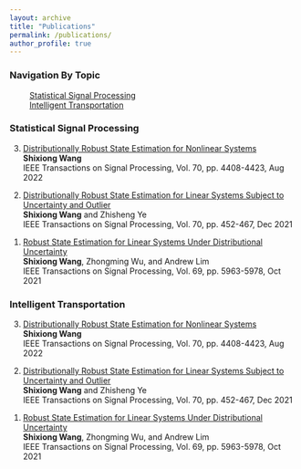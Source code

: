 ```yaml
---
layout: archive
title: "Publications"
permalink: /publications/
author_profile: true
---
```

  
<h3>Navigation By Topic</h3>
  <p>
    &emsp;&emsp;&ensp;<a href="#ssp">Statistical Signal Processing</a><br>
    &emsp;&emsp;&ensp;<a href="#it">Intelligent Transportation</a>
  </p>

<h3 id="ssp">Statistical Signal Processing</h3>
  <ol reversed>		<!-- u: unordered, l: list-->
    <li>
      <p>
        <a href="https://ieeexplore.ieee.org/abstract/document/9872130">Distributionally Robust State Estimation for Nonlinear Systems</a>
        <br>
        <b>Shixiong Wang</b>
        <br>
        IEEE Transactions on Signal Processing, Vol. 70, pp. 4408-4423, Aug 2022
      </p>
    </li> 
    <li>
      <p>
        <a href="https://ieeexplore.ieee.org/abstract/document/9656678">Distributionally Robust State Estimation for Linear Systems Subject to Uncertainty and Outlier</a>
        <br>
        <b>Shixiong Wang</b> and Zhisheng Ye
        <br>
        IEEE Transactions on Signal Processing, Vol. 70, pp. 452-467, Dec 2021
      </p>
    </li> 
    <li>
      <p>
        <a href="https://ieeexplore.ieee.org/abstract/document/9563203">Robust State Estimation for Linear Systems Under Distributional Uncertainty</a>
        <br>
        <b>Shixiong Wang</b>, Zhongming Wu, and Andrew Lim
        <br>
        IEEE Transactions on Signal Processing, Vol. 69, pp. 5963-5978, Oct 2021
      </p>
    </li> 
  </ol>


<h3 id="it">Intelligent Transportation</h3>
  <ol reversed>		<!-- u: unordered, l: list-->
    <li>
      <p>
        <a href="https://ieeexplore.ieee.org/abstract/document/9872130">Distributionally Robust State Estimation for Nonlinear Systems</a>
        <br>
        <b>Shixiong Wang</b>
        <br>
        IEEE Transactions on Signal Processing, Vol. 70, pp. 4408-4423, Aug 2022
      </p>
    </li> 
    <li>
      <p>
        <a href="https://ieeexplore.ieee.org/abstract/document/9656678">Distributionally Robust State Estimation for Linear Systems Subject to Uncertainty and Outlier</a>
        <br>
        <b>Shixiong Wang</b> and Zhisheng Ye
        <br>
        IEEE Transactions on Signal Processing, Vol. 70, pp. 452-467, Dec 2021
      </p>
    </li> 
    <li>
      <p>
        <a href="https://ieeexplore.ieee.org/abstract/document/9563203">Robust State Estimation for Linear Systems Under Distributional Uncertainty</a>
        <br>
        <b>Shixiong Wang</b>, Zhongming Wu, and Andrew Lim
        <br>
        IEEE Transactions on Signal Processing, Vol. 69, pp. 5963-5978, Oct 2021
      </p>
    </li> 
  </ol>







